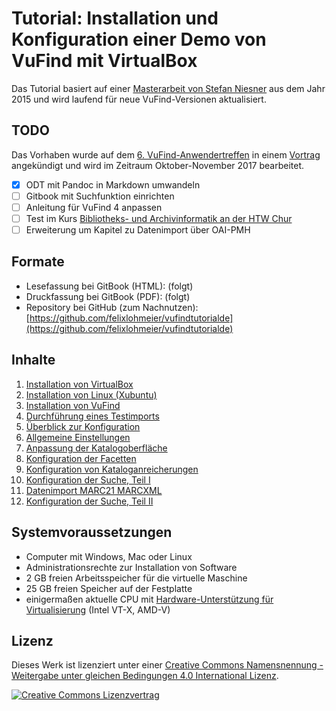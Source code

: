 # Tutorial: Installation und Konfiguration einer Demo von VuFind mit VirtualBox

Das Tutorial basiert auf einer [Masterarbeit von Stefan Niesner](http://malisprojekte.web.th-koeln.de/wordpress/stefan-niesner/) aus dem Jahr 2015 und wird laufend für neue VuFind-Versionen aktualisiert.

## TODO

Das Vorhaben wurde auf dem [6. VuFind-Anwendertreffen](http://www.vufind.de/anwendertreffen/anwendertreffen-2017/) in einem [Vortrag](https://felixlohmeier.de/slides/2017-09-28_vufind-anwendertreffen-keynote.html#/38) angekündigt und wird im Zeitraum Oktober-November 2017 bearbeitet.

- [x] ODT mit Pandoc in Markdown umwandeln
- [ ] Gitbook mit Suchfunktion einrichten
- [ ] Anleitung für VuFind 4 anpassen
- [ ] Test im Kurs [Bibliotheks- und Archivinformatik an der HTW Chur](https://www.gitbook.com/read/book/felixlohmeier/kurs-bibliotheks-und-archivinformatik)
- [ ] Erweiterung um Kapitel zu Datenimport über OAI-PMH

## Formate

* Lesefassung bei GitBook \(HTML\): (folgt)
* Druckfassung bei GitBook \(PDF\): (folgt)
* Repository bei GitHub \(zum Nachnutzen\): [https://github.com/felixlohmeier/vufindtutorialde](https://github.com/felixlohmeier/vufindtutorialde)

## Inhalte

01. [Installation von VirtualBox](01_Installation_VirtualBox.md)
02. [Installation von Linux (Xubuntu)](02_Installation_Xubuntu.md)
03. [Installation von VuFind](03_Installation_VuFind.md)
04. [Durchführung eines Testimports](04_Installation_Testimport.md)
05. [Überblick zur Konfiguration](05_Konfiguration_Ueberblick.md)
06. [Allgemeine Einstellungen](06_Konfiguration_Allgemein.md)
07. [Anpassung der Katalogoberfläche](07_Konfiguration_Katalogoberflaeche.md)
08. [Konfiguration der Facetten](08_Konfiguration_Facetten.md)
09. [Konfiguration von Kataloganreicherungen](09_Konfiguration_Kataloganreicherungen.md)
10. [Konfiguration der Suche, Teil I](10_Konfiguration_Suche_Teil_I.md)
11. [Datenimport MARC21 MARCXML](11_Datenimport_MARC21_MARCXML.md)
12. [Konfiguration der Suche, Teil II](12_Konfiguration_Suche_Teil_II.md)

## Systemvoraussetzungen

* Computer mit Windows, Mac oder Linux
* Administrationsrechte zur Installation von Software
* 2 GB freien Arbeitsspeicher für die virtuelle Maschine
* 25 GB freien Speicher auf der Festplatte
* einigermaßen aktuelle CPU mit [Hardware-Unterstützung für Virtualisierung](http://www.sysprobs.com/disable-enable-virtualization-technology-bios) (Intel VT-X, AMD-V)

## Lizenz

Dieses Werk ist lizenziert unter einer [Creative Commons Namensnennung - Weitergabe unter gleichen Bedingungen 4.0 International Lizenz](http://creativecommons.org/licenses/by-sa/4.0/).

[![Creative Commons Lizenzvertrag](https://i.creativecommons.org/l/by-sa/4.0/88x31.png)](http://creativecommons.org/licenses/by-sa/4.0/)
